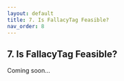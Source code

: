 ```yaml
---
layout: default
title: 7. Is FallacyTag Feasible?
nav_order: 8
---
```


## 7. Is FallacyTag Feasible?

Coming soon…